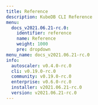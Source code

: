 ```yaml
---
title: Reference
description: KubeDB CLI Reference
menu:
  docs_v2021.06.21-rc.0:
    identifier: reference
    name: Reference
    weight: 1000
    pre: dropdown
menu_name: docs_v2021.06.21-rc.0
info:
  autoscaler: v0.4.0-rc.0
  cli: v0.19.0-rc.0
  community: v0.19.0-rc.0
  enterprise: v0.6.0-rc.0
  installer: v2021.06.21-rc.0
  version: v2021.06.21-rc.0
---
```


